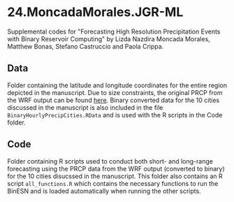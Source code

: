 # 24.MoncadaMorales.JGR-ML
Supplemental codes for "Forecasting High Resolution Precipitation Events with Binary Reservoir Computing" by Lizda Nazdira Moncada Morales, Matthew Bonas, Stefano Castruccio and Paola Crippa.

## Data
Folder containing the latitude and longitude coordinates for the entire region depicted in the manuscript. Due to size constraints, the original PRCP from the WRF output can be found [here](https://www.google.com). Binary converted data for the 10 cities discussed in the manuscript is also included in the file `BinaryHourlyPrecipCities.RData` and is used with the R scripts in the Code folder.

## Code
Folder containing R scripts used to conduct both short- and long-range forecasting using the PRCP data from the WRF output (converted to binary) for the 10 cities disucssed in the manuscript. This folder also contains an R script `all_functions.R` which contains the necessary functions to run the BinESN and is loaded automatically when running the other scripts.
